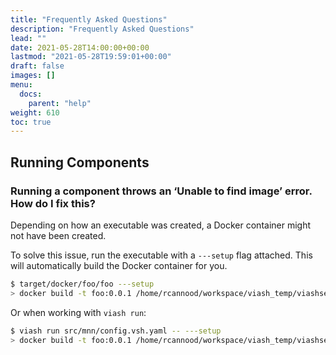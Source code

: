```yaml
---
title: "Frequently Asked Questions"
description: "Frequently Asked Questions"
lead: ""
date: 2021-05-28T14:00:00+00:00
lastmod: "2021-05-28T19:59:01+00:00"
draft: false
images: []
menu:
  docs:
    parent: "help"
weight: 610
toc: true
---
```




## Running Components

### Running a component throws an ‘Unable to find image’ error. How do I fix this?

Depending on how an executable was created, a Docker container might not
have been created.

To solve this issue, run the executable with a `---setup` flag attached.
This will automatically build the Docker container for you.

``` bash
$ target/docker/foo/foo ---setup
> docker build -t foo:0.0.1 /home/rcannood/workspace/viash_temp/viashsetupdocker-foo-KeBjFs
```

Or when working with `viash run`:

``` bash
$ viash run src/mnn/config.vsh.yaml -- ---setup
> docker build -t foo:0.0.1 /home/rcannood/workspace/viash_temp/viashsetupdocker-foo-KeBjFs
```
